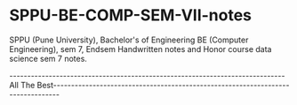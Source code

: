 # SPPU-BE-COMP-SEM-VII-notes
SPPU (Pune University), Bachelor's of Engineering BE (Computer Engineering), sem 7, Endsem Handwritten notes and Honor course data science sem 7 notes.


-----------------------------------------------------------------------------All The Best--------------------------------------------------------------------------------
